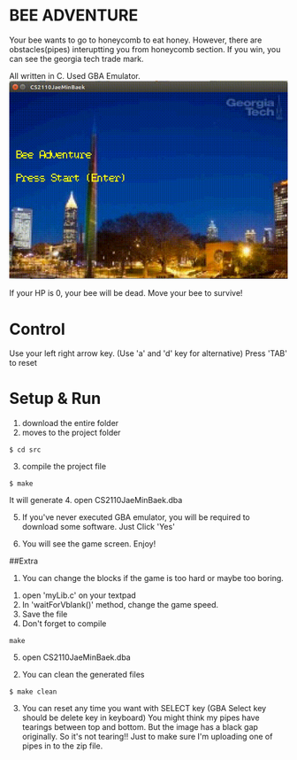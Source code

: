 # BEE ADVENTURE 

Your bee wants to go to honeycomb to eat honey. 
However, there are obstacles(pipes) interuptting you from honeycomb section. 
If you win, you can see the georgia tech trade mark. 

All written in C. Used GBA Emulator.
![alt tag](img/movie.gif)

If your HP is 0, your bee will be dead. Move your bee to survive! 

# Control
Use your left right arrow key. (Use 'a' and 'd' key for alternative)
Press 'TAB' to reset

# Setup & Run
1. download the entire folder
2. moves to the project folder
```
$ cd src
```
3. compile the project file
```
$ make 
```
It will generate 
4. open CS2110JaeMinBaek.dba 

5. If you've never executed GBA emulator, you will be required to download some software. Just Click 'Yes'

6. You will see the game screen. Enjoy! 

##Extra
1. You can change the blocks if the game is too hard or maybe too boring. 
  1) open 'myLib.c' on your textpad
  2) In 'waitForVblank()' method, change the game speed. 
  3) Save the file
  4) Don't forget to compile 
  ```
  make
  ```
  5) open CS2110JaeMinBaek.dba 

2. You can clean the generated files 
```
$ make clean
```

3. You can reset any time you want with SELECT key (GBA Select key should be delete key in keyboard) You might think my pipes have tearings between top and bottom. But the image has a black gap originally. So it's not tearing!! Just to make sure I'm uploading one of pipes in to the zip file.



